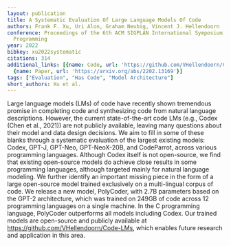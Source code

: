 ```yaml
---
layout: publication
title: A Systematic Evaluation Of Large Language Models Of Code
authors: Frank F. Xu, Uri Alon, Graham Neubig, Vincent J. Hellendoorn
conference: Proceedings of the 6th ACM SIGPLAN International Symposium on Machine
  Programming
year: 2022
bibkey: xu2022systematic
citations: 314
additional_links: [{name: Code, url: 'https://github.com/VHellendoorn/Code-LMs,'},
  {name: Paper, url: 'https://arxiv.org/abs/2202.13169'}]
tags: ["Evaluation", "Has Code", "Model Architecture"]
short_authors: Xu et al.
---
```

Large language models (LMs) of code have recently shown tremendous promise in
completing code and synthesizing code from natural language descriptions.
However, the current state-of-the-art code LMs (e.g., Codex (Chen et al.,
2021)) are not publicly available, leaving many questions about their model and
data design decisions. We aim to fill in some of these blanks through a
systematic evaluation of the largest existing models: Codex, GPT-J, GPT-Neo,
GPT-NeoX-20B, and CodeParrot, across various programming languages. Although
Codex itself is not open-source, we find that existing open-source models do
achieve close results in some programming languages, although targeted mainly
for natural language modeling. We further identify an important missing piece
in the form of a large open-source model trained exclusively on a multi-lingual
corpus of code. We release a new model, PolyCoder, with 2.7B parameters based
on the GPT-2 architecture, which was trained on 249GB of code across 12
programming languages on a single machine. In the C programming language,
PolyCoder outperforms all models including Codex. Our trained models are
open-source and publicly available at https://github.com/VHellendoorn/Code-LMs,
which enables future research and application in this area.